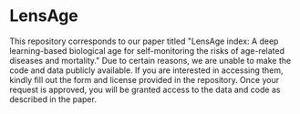 # LensAge

This repository corresponds to our paper titled "LensAge index: A deep learning-based biological age for self-monitoring the risks of age-related diseases and mortality." Due to certain reasons, we are unable to make the code and data publicly available. If you are interested in accessing them, kindly fill out the form and license provided in the repository. Once your request is approved, you will be granted access to the data and code as described in the paper.
